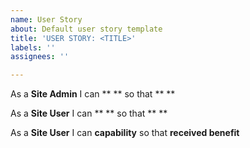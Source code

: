 ```yaml
---
name: User Story
about: Default user story template
title: 'USER STORY: <TITLE>'
labels: ''
assignees: ''

---
```


As a **Site Admin** I can **   ** so that **   **

As a **Site User** I can **   ** so that **   **

As a **Site User** I can **capability** so that **received benefit**
